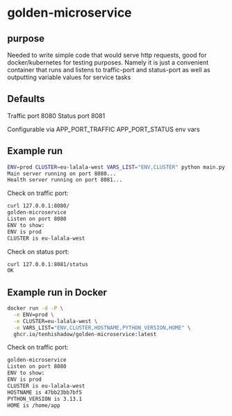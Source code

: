 # golden-microservice

## purpose

Needed to write simple code that would serve http requests, good for
docker/kubernetes for testing purposes.
Namely it is just a convenient container that runs and listens to
traffic-port and status-port as well as outputting variable values
for service tasks

## Defaults

Traffic port 8080
Status port 8081

Configurable via APP_PORT_TRAFFIC APP_PORT_STATUS env vars

## Example run

```bash
ENV=prod CLUSTER=eu-lalala-west VARS_LIST="ENV,CLUSTER" python main.py
Main server running on port 8080...
Health server running on port 8081...
```

Check on traffic port:
```bash
curl 127.0.0.1:8080/
golden-microservice
Listen on port 8080
ENV to show:
ENV is prod
CLUSTER is eu-lalala-west
```

Check on status port:
```bash
curl 127.0.0.1:8081/status
OK
```

## Example run in Docker

```bash
docker run -d -P \
  -e ENV=prod \
  -e CLUSTER=eu-lalala-west \
  -e VARS_LIST="ENV,CLUSTER,HOSTNAME,PYTHON_VERSION,HOME" \
  ghcr.io/tenhishadow/golden-microservice:latest
```

Check on traffic port:

```bash
golden-microservice
Listen on port 8080
ENV to show:
ENV is prod
CLUSTER is eu-lalala-west
HOSTNAME is 47bb23bb7bf5
PYTHON_VERSION is 3.13.1
HOME is /home/app
```

